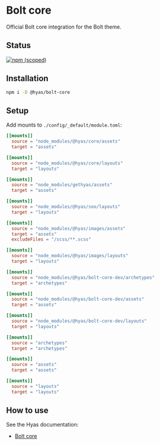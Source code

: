 # Bolt core

Official Bolt core integration for the Bolt theme.

## Status

[![npm (scoped)](https://img.shields.io/npm/v/@hyas/bolt-core?style=flat-square)](https://www.npmjs.com/package/@hyas/bolt-core)


## Installation

```bash
npm i -D @hyas/bolt-core
```

## Setup

Add mounts to `./config/_default/module.toml`:

```toml
[[mounts]]
  source = "node_modules/@hyas/core/assets"
  target = "assets"

[[mounts]]
  source = "node_modules/@hyas/core/layouts"
  target = "layouts"

[[mounts]]
  source = "node_modules/gethyas/assets"
  target = "assets"

[[mounts]]
  source = "node_modules/@hyas/seo/layouts"
  target = "layouts"

[[mounts]]
  source = "node_modules/@hyas/images/assets"
  target = "assets"
  excludeFiles = "/scss/**.scss"

[[mounts]]
  source = "node_modules/@hyas/images/layouts"
  target = "layouts"

[[mounts]]
  source = "node_modules/@hyas/bolt-core-dev/archetypes"
  target = "archetypes"

[[mounts]]
  source = "node_modules/@hyas/bolt-core-dev/assets"
  target = "assets"

[[mounts]]
  source = "node_modules/@hyas/bolt-core-dev/layouts"
  target = "layouts"

[[mounts]]
  source = "archetypes"
  target = "archetypes"

[[mounts]]
  source = "assets"
  target = "assets"

[[mounts]]
  source = "layouts"
  target = "layouts"
```

## How to use

See the Hyas documentation:

- [Bolt core](https://docs.gethyas.com/guides/integrations-guide/bolt-core/)
